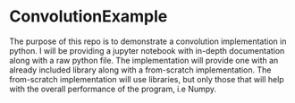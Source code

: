 # ConvolutionExample

The purpose of this repo is to demonstrate a convolution implementation in python. 
I will be providing a jupyter notebook with in-depth documentation along with a raw python file.
The implementation will provide one with an already included library along with a from-scratch implementation.
The from-scratch implementation will use libraries, but only those that will help with the overall performance of the program, i.e Numpy.
